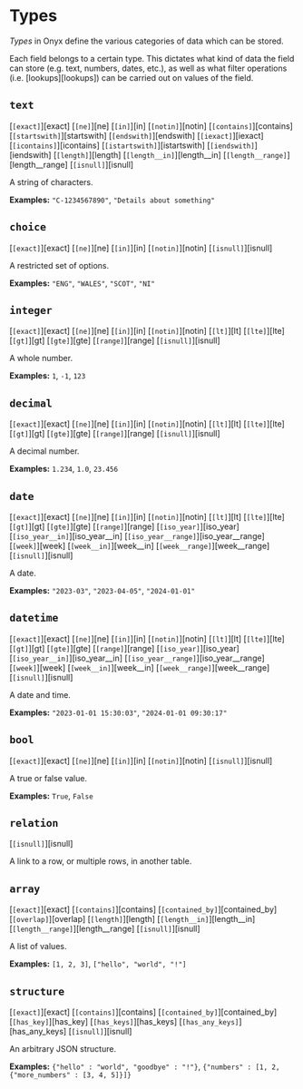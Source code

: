 # Types

*Types* in Onyx define the various categories of data which can be stored. 

Each field belongs to a certain type. This dictates what kind of data the field can store (e.g. text, numbers, dates, etc.), as well as what filter operations (i.e. [lookups][lookups]) can be carried out on values of the field.

## `text`

[`[exact]`][exact] 
[`[ne]`][ne]
[`[in]`][in]
[`[notin]`][notin]
[`[contains]`][contains]
[`[startswith]`][startswith]
[`[endswith]`][endswith]
[`[iexact]`][iexact]
[`[icontains]`][icontains]
[`[istartswith]`][istartswith]
[`[iendswith]`][iendswith]
[`[length]`][length]
[`[length__in]`][length__in]
[`[length__range]`][length__range]
[`[isnull]`][isnull]

A string of characters.

**Examples:** `"C-1234567890"`, `"Details about something"`

## `choice`

[`[exact]`][exact] 
[`[ne]`][ne]
[`[in]`][in]
[`[notin]`][notin]
[`[isnull]`][isnull]

A restricted set of options.

**Examples:** `"ENG"`, `"WALES"`, `"SCOT"`, `"NI"`

## `integer`

[`[exact]`][exact] 
[`[ne]`][ne]
[`[in]`][in]
[`[notin]`][notin]
[`[lt]`][lt]
[`[lte]`][lte]
[`[gt]`][gt]
[`[gte]`][gte]
[`[range]`][range]
[`[isnull]`][isnull]

A whole number.

**Examples:** `1`, `-1`, `123`

## `decimal`

[`[exact]`][exact] 
[`[ne]`][ne]
[`[in]`][in]
[`[notin]`][notin]
[`[lt]`][lt]
[`[lte]`][lte]
[`[gt]`][gt]
[`[gte]`][gte]
[`[range]`][range]
[`[isnull]`][isnull]

A decimal number.

**Examples:** `1.234`, `1.0`, `23.456`

## `date`

[`[exact]`][exact] 
[`[ne]`][ne]
[`[in]`][in]
[`[notin]`][notin]
[`[lt]`][lt]
[`[lte]`][lte]
[`[gt]`][gt]
[`[gte]`][gte]
[`[range]`][range]
[`[iso_year]`][iso_year]
[`[iso_year__in]`][iso_year__in]
[`[iso_year__range]`][iso_year__range]
[`[week]`][week]
[`[week__in]`][week__in]
[`[week__range]`][week__range]
[`[isnull]`][isnull]

A date.

**Examples:** `"2023-03"`, `"2023-04-05"`, `"2024-01-01"` 

## `datetime`

[`[exact]`][exact] 
[`[ne]`][ne]
[`[in]`][in]
[`[notin]`][notin]
[`[lt]`][lt]
[`[lte]`][lte]
[`[gt]`][gt]
[`[gte]`][gte]
[`[range]`][range]
[`[iso_year]`][iso_year]
[`[iso_year__in]`][iso_year__in]
[`[iso_year__range]`][iso_year__range]
[`[week]`][week]
[`[week__in]`][week__in]
[`[week__range]`][week__range]
[`[isnull]`][isnull]

A date and time.

**Examples:** `"2023-01-01 15:30:03"`, `"2024-01-01 09:30:17"`

## `bool`

[`[exact]`][exact] 
[`[ne]`][ne]
[`[in]`][in]
[`[notin]`][notin]
[`[isnull]`][isnull]

A true or false value.

**Examples:** `True`, `False`

## `relation`

[`[isnull]`][isnull]

A link to a row, or multiple rows, in another table.

## `array`

[`[exact]`][exact]
[`[contains]`][contains]
[`[contained_by]`][contained_by]
[`[overlap]`][overlap]
[`[length]`][length]
[`[length__in]`][length__in]
[`[length__range]`][length__range]
[`[isnull]`][isnull]

A list of values.

**Examples:** `[1, 2, 3]`, `["hello", "world", "!"]`

## `structure`

[`[exact]`][exact]
[`[contains]`][contains]
[`[contained_by]`][contained_by]
[`[has_key]`][has_key]
[`[has_keys]`][has_keys]
[`[has_any_keys]`][has_any_keys]
[`[isnull]`][isnull]

An arbitrary JSON structure.

**Examples:** `{"hello" : "world", "goodbye" : "!"}`, `{"numbers" : [1, 2, {"more_numbers" : [3, 4, 5]}]}`